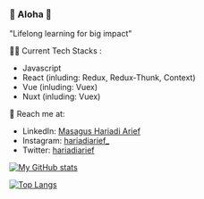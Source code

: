 ### 👋 Aloha 👋

"Lifelong learning for big impact" 

👨‍💻 Current Tech Stacks :
- Javascript
- React (inluding: Redux, Redux-Thunk, Context)
- Vue (inluding: Vuex)
- Nuxt (inluding: Vuex)

🤝 Reach me at:
- LinkedIn: [Masagus Hariadi Arief](https://www.linkedin.com/in/hariadiarief/)
- Instagram: [hariadiarief_](https://www.instagram.com/hariadiarief_/)
- Twitter: [hariadiarief](https://twitter.com/hariadiarief)

[![My GitHub stats](https://github-readme-stats.vercel.app/api?username=hariadiarief&count_private=true&show_icons=true&theme=dark&hide=issues)](https://github.com/anuraghazra/github-readme-stats)

[![Top Langs](https://github-readme-stats.vercel.app/api/top-langs/?username=hariadiarief&layout=compact&theme=dark)](https://github.com/anuraghazra/github-readme-stats)
